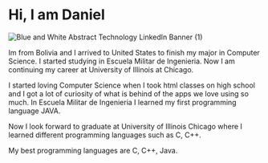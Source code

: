 # Hi, I am Daniel
![Blue and White Abstract Technology LinkedIn Banner (1)](https://github.com/user-attachments/assets/a775596e-3ea4-414b-8cdd-58536ffdb7ed)


Im from Bolivia and I arrived to United States to finish my major in Computer Science. I started studying in Escuela Militar de Ingenieria. Now I am continuing my career at University of Illinois at Chicago.

I started loving Computer Science when I took html classes on high school and I got a lot of curiosity of what is behind of the apps we love using so much. In Escuela Militar de Ingenieria I learned my first programming language JAVA.

Now I look forward to graduate at University of Illinois Chicago where I learned different programming languages such as C, C++.

My best programming languages are C, C++, Java.


